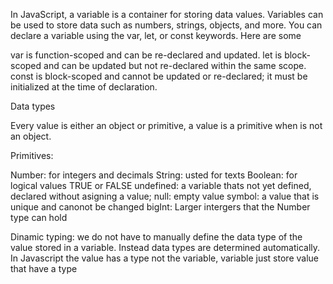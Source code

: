 In JavaScript, a variable is a container for storing data values. Variables can be used to store data such as numbers, strings, objects, and more. You can declare a variable using the var, let, or const keywords. Here are some

var is function-scoped and can be re-declared and updated.
let is block-scoped and can be updated but not re-declared within the same scope.
const is block-scoped and cannot be updated or re-declared; it must be initialized at the time of declaration.

Data types

Every value is either an object or primitive, a value is a primitive when is not an object.

Primitives:

Number: for integers and decimals
String: usted for texts
Boolean: for logical values TRUE or FALSE 
undefined: a variable thats not yet defined, declared without asigning a value;
null: empty value
symbol: a value that is unique and canonot be changed
bigInt: Larger intergers that the Number type can hold

Dinamic typing: we do not have to manually define the data type of the value stored in a variable. Instead data types are determined automatically.
In Javascript the value has a type not the variable, variable just store value that have a type